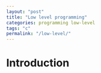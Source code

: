 ```yaml
---
layout: "post"
title: "Low level programming"
categories: programming low-level
tags: "c"
permalink: "/low-level/"
---
```


# Introduction

